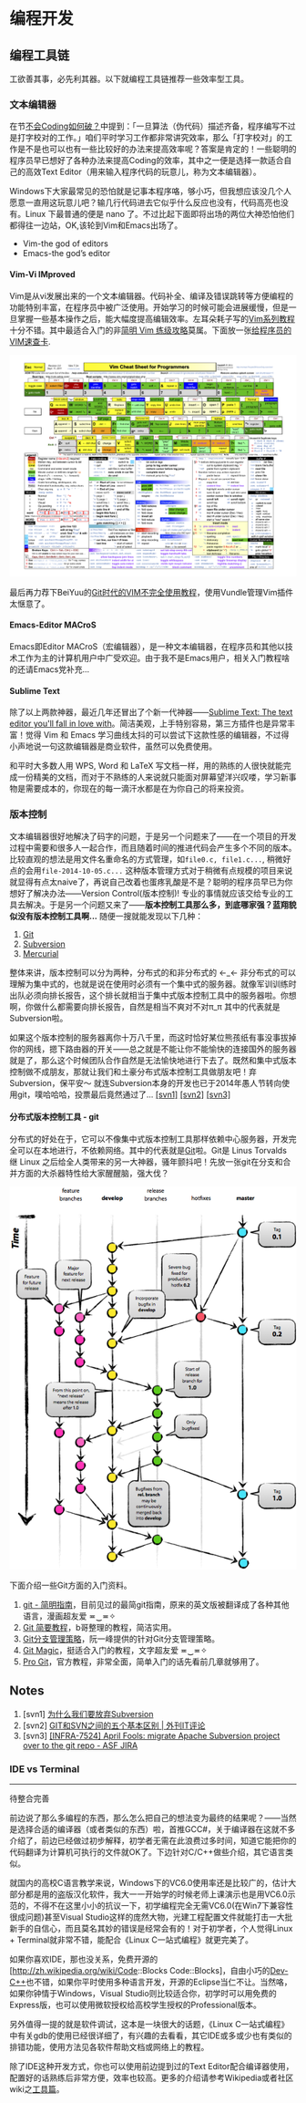 # 编程开发

## 编程工具链

工欲善其事，必先利其器。以下就编程工具链推荐一些效率型工具。

### 文本编辑器

在节[不会Coding如何破？](../chapter3-advanced-programming-part1/README.html#sec-coding)中提到：「一旦算法（伪代码）描述齐备，程序编写不过是打字校对的工作。」咱们平时学习工作都非常讲究效率，那么「打字校对」的工作是不是也可以也有一些比较好的办法来提高效率呢？答案是肯定的！一些聪明的程序员早已想好了各种办法来提高Coding的效率，其中之一便是选择一款适合自己的高效Text Editor（用来输入程序代码的玩意儿，称为文本编辑器）。

Windows下大家最常见的恐怕就是记事本程序咯，够小巧，但我想应该没几个人愿意一直用这玩意儿吧？输几行代码进去它似乎什么反应也没有，代码高亮也没有。Linux 下最普通的便是 nano 了。不过比起下面即将出场的两位大神恐怕他们都得往一边站，OK,该轮到Vim和Emacs出场了。

* Vim-the god of editors
* Emacs-the god’s editor

#### Vim-Vi IMproved

Vim是从vi发展出来的一个文本编辑器。代码补全、编译及错误跳转等方便编程的功能特别丰富，在程序员中被广泛使用。开始学习的时候可能会进展缓慢，但是一旦掌握一些基本操作之后，能大幅度提高编辑效率。左耳朵耗子写的[Vim系列教程](http://coolshell.cn/tag/vim)十分不错。其中最适合入门的非[简明 Vim 练级攻略](http://coolshell.cn/articles/5426.html)莫属。下面放一张[给程序员的VIM速查卡](http://coolshell.cn/articles/5479.html#more-5479).

![Vim-cheat-sheet](../images/vim_cheat_sheet_for_programmers_print.png)

最后再力荐下BeiYuu的[Git时代的VIM不完全使用教程](http://beiyuu.com/git-vim-tutorial/)，使用Vundle管理Vim插件太惬意了。

#### Emacs-Editor MACroS

Emacs即Editor MACroS（宏编辑器），是一种文本编辑器，在程序员和其他以技术工作为主的计算机用户中广受欢迎。由于我不是Emacs用户，相关入门教程啥的还请Emacs党补充...

#### Sublime Text

除了以上两款神器，最近几年还冒出了个新一代神器——[Sublime Text: The text editor you'll fall in love with](http://www.sublimetext.com/)。简洁美观，上手特别容易，第三方插件也是异常丰富！觉得 Vim 和 Emacs 学习曲线太抖的可以尝试下这款性感的编辑器，不过得小声地说一句这款编辑器是商业软件，虽然可以免费使用。

和平时大多数人用 WPS, Word 和 LaTeX 写文档一样，用的熟练的人很快就能完成一份精美的文档，而对于不熟练的人来说就只能面对屏幕望洋兴叹喽，学习新事物是需要成本的，你现在的每一滴汗水都是在为你自己的将来投资。

### 版本控制

文本编辑器很好地解决了码字的问题，于是另一个问题来了——在一个项目的开发过程中需要和很多人一起合作，而且随着时间的推进代码会产生多个不同的版本。比较直观的想法是用文件名重命名的方式管理，如`file0.c, file1.c...`, 稍微好点的会用`file-2014-10-05.c...` 这种版本管理方式对于稍微有点规模的项目来说就显得有点太naive了，再说自己改着也蛋疼乳酸是不是？聪明的程序员早已为你想好了解决办法——Version Control(版本控制)! 专业的事情就应该交给专业的工具去解决。于是另一个问题又来了——**版本控制工具那么多，到底哪家强？蓝翔貌似没有版本控制工具啊...** 随便一搜就能发现以下几种：

1. [Git](http://zh.wikipedia.org/wiki/Git)
2. [Subversion](http://zh.wikipedia.org/wiki/Subversion)
3. [Mercurial](http://zh.wikipedia.org/wiki/Mercurial)

整体来讲，版本控制可以分为两种，分布式的和非分布式的 ←\_← 非分布式的可以理解为集中式的，也就是说在使用时必须有一个集中式的服务器。就像军训训练时出队必须向排长报告，这个排长就相当于集中式版本控制工具中的服务器啦。你想啊，你做什么都需要向排长报告，自然是相当不爽对不对π\_π 其中的代表就是Subversion啦。

如果这个版本控制的服务器离你十万八千里，而这时恰好某位熊孩纸有事没事拔掉你的网线，摁下路由器的开关——总之就是不能让你不能愉快的连接国外的服务器就是了，那么这个时候团队合作自然是无法愉快地进行下去了。既然和集中式版本控制做不成朋友，那就让我们和土豪分布式版本控制工具做朋友吧！弃Subversion，保平安～ 就连Subversion本身的开发也已于2014年愚人节转向使用git，噗哈哈哈，投票最后竟然通过了... [[svn1]](#ref-quit-sub) [[svn2]](#git-svn-diff) [[svn3]](#svn-april-fool)

#### 分布式版本控制工具 - git

分布式的好处在于，它可以不像集中式版本控制工具那样依赖中心服务器，开发完全可以在本地进行，不依赖网络。其中的代表就是[Git](http://zh.wikipedia.org/wiki/Git)啦。Git是 Linus Torvalds 继 Linux 之后给全人类带来的另一大神器，骚年颤抖吧！先放一张git在分支和合并方面的大杀器特性给大家醒醒脑，强大伐？

![Git-branch](../images/git-branch-1.png)

下面介绍一些Git方面的入门资料。

1. [git - 简明指南](http://rogerdudler.github.io/git-guide/index.zh.html)，目前见过的最简git指南，原来的英文版被翻译成了各种其他语言，漫画超友爱 ≖‿≖✧
2. [Git 简要教程](https://gist.github.com/bigeagle/3953973)，b哥整理的教程，简洁实用。
3. [Git分支管理策略](http://www.ruanyifeng.com/blog/2012/07/git.html)，阮一峰提供的针对Git分支管理策略。
4. [Git Magic](http://www-cs-students.stanford.edu/~blynn/gitmagic/intl/zh_cn/)，挺适合入门的教程，文字超友爱 ≖‿≖✧
5. [Pro Git](http://git-scm.com/book)，官方教程，非常全面，简单入门的话先看前几章就够用了。


## Notes

1. <a name="ref-quit-sub">[svn1]</a> [为什么我们要放弃Subversion](http://www.infoq.com/cn/articles/thoughtworks-practice-partiv)
2. <a name="git-svn-diff">[svn2]</a> [GIT和SVN之间的五个基本区别 | 外刊IT评论](http://www.vaikan.com/5-fundamental-differences-between-git-svn/)
3. <a name="svn-april-fool">[svn3]</a> [[INFRA-7524] April Fools: migrate Apache Subversion project over to the git repo - ASF JIRA](https://issues.apache.org/jira/browse/INFRA-7524)


### IDE vs Terminal

* * * * *

待整合完善

前边说了那么多编程的东西，那么怎么把自己的想法变为最终的结果呢？——当然是选择合适的编译器（或者类似的东西）啦，首推GCC\#，关于编译器在这就不多介绍了，前边已经做过初步解释，初学者无需在此浪费过多时间，知道它能把你的代码翻译为计算机可执行的文件就OK了。下边针对C/C++做些介绍，其它语言类似。

就国内的高校C语言教学来说，Windows下的VC6.0使用率还是比较广的，估计大部分都是用的盗版汉化软件，我大一一开始学的时候老师上课演示也是用VC6.0示范的，不得不在这里小小的抗议一下，初学编程完全无需VC6.0(在Win7下兼容性很成问题)甚至Visual Studio这样的庞然大物，光建工程配置文件就能打击一大批新手的自信心，而且莫名其妙的错误是经常会有的！对于初学者，个人觉得Linux + Terminal就非常不错，能配合《Linux C一站式编程》就更完美了。

如果你喜欢IDE，那也没关系，免费开源的[<http://zh.wikipedia.org/wiki/Code>::Blocks Code::Blocks]，自由小巧的[Dev-C++](http://zh.wikipedia.org/wiki/Dev-C%2B%2B)也不错，如果你平时使用多种语言开发，开源的Eclipse当仁不让。当然咯，如果你钟情于Windows，Visual Studio则比较适合你，初学时可以用免费的Express版，也可以使用微软授权给高校学生授权的Professional版本。

另外值得一提的就是软件调试，这本是一块很大的话题，《Linux C一站式编程》中有关gdb的使用已经很详细了，有兴趣的去看看，其它IDE或多或少也有类似的排错功能，使用方法见各软件帮助文档或网络上的教程。

除了IDE这种开发方式，你也可以使用前边提到过的Text Editor配合编译器使用，配置好的话熟练后非常方便，效率也较高。更多的介绍请参考Wikipedia或者社区wiki之[工具篇](如何用C/C++做工程 "wikilink")。
